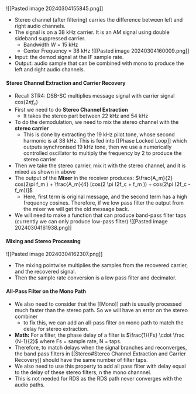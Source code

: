 ![[Pasted image 20240304155845.png]]
- Stereo channel (after filtering) carries the difference between left and right audio channels.
- The signal is on a 38 kHz carrier. It is an AM signal using double sideband suppressed carrier.
	- Bandwidth W = 15 kHz
	- Center Frequency = 38 kHz
![[Pasted image 20240304160009.png]]
- Input: the demod signal at the IF sample rate.
- Output: audio sample that can be combined with mono to produce the left and right audio channels.
#### Stereo Channel Extraction and Carrier Recovery
- Recall 3TR4: DSB-SC multiplies message signal with carrier signal cos(2$\pi f_c$)
- First we need to do **Stereo Channel Extraction**
	- It takes the stereo part between 22 kHz and 54 kHz
- To do the demodulation, we need to mix the stereo channel with the **stereo carrier**
	- This is done by extracting the 19 kHz pilot tone, whose second harmonic is at 38 kHz. This is fed into [[Phase Locked Loop]] which outputs synchronised 19 kHz tone, then we use a numerically controlled oscillator to multiply the frequency by 2 to produce the stereo carrier
- Then we take the stereo carrier, mix it with the stereo channel, and it is mixed as shown in above 
- The output of the **Mixer** in the receiver produces: $\frac{A_m}{2} cos(2\pi f_m ) + \frac{A_m}{4} [cos(2 \pi (2f_c + f_m )) + cos(2\pi (2f_c - f_m))]$
	- Here, first term is original message, and the second term has a high frequency cosines. Therefore, if we low pass filter the output from the mixer we will get the old message back.
- We will need to make a function that can produce band-pass filter taps (currently we can only produce low-pass filter)
![[Pasted image 20240304161938.png]]
#### Mixing and Stereo Processing
![[Pasted image 20240304162307.png]]
- The mixing pointwise multiplies the samples from the recovered carrier, and the recovered signal.
- Then the sample rate conversion is a low pass filter and decimator.

#### All-Pass Filter on the Mono Path
- We also need to consider that the [[Mono]] path is usually processed much faster than the stereo path. So we will have an error on the stereo combiner
	- to fix this, we can add an all-pass filter on mono path to match the delay for stereo extraction.
- **Math:** For a filter, the phase delay of a filter is $\frac{1}{Fs} \cdot \frac {N-1}{2}$ where Fs = sample rate, N = taps.
- Therefore, to match delays when the signal branches and reconverges, the band pass filters in [[Stereo#Stereo Channel Extraction and Carrier Recovery]] should have the same number of filter taps.
- We also need to use this property to add all pass filter with delay equal to the delay of these stereo filters, n the mono channnel.
- This is not needed for RDS as the RDS path never converges with the audio paths.
